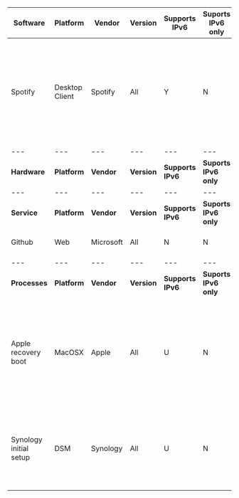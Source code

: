 |**Software**|**Platform**|**Vendor**|**Version**|**Supports IPv6**|**Suports IPv6 only**|**Caveats and Notes**|
|---|---|---|---|---|---|---|
|Spotify|Desktop Client|Spotify|All|Y|N|Spotify desktop client does not work by default with in the absense of IPv4. Web and mobile applications work on IPv6-only. It is possible to run `command`|
|---|---|---|---|---|---|---|
|**Hardware**|**Platform**|**Vendor**|**Version**|**Supports IPv6**|**Suports IPv6 only**|**Caveats and Notes**|
|---|---|---|---|---|---|---|
|**Service**|**Platform**|**Vendor**|**Version**|**Supports IPv6**|**Suports IPv6 only**|**Caveats and Notes**|
|Github|Web|Microsoft|All|N|N|Some IPv6 support has been reported.|
|---|---|---|---|---|---|---|
|**Processes**|**Platform**|**Vendor**|**Version**|**Supports IPv6**|**Suports IPv6 only**|**Caveats and Notes**|
|Apple recovery boot|MacOSX|Apple|All|U|N|System fails to pull recovery information upon restoration boot while connected to IPv6-only network with NAT64/DNS64. Works with dual stack|
|Synology initial setup|DSM|Synology|All|U|N|DSM cannot discover setup host while connected to IPv6-only network with NAT64/DNS64. Works with dual stack|